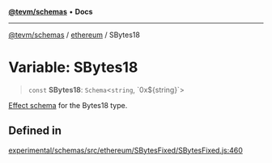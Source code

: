 [**@tevm/schemas**](../../README.md) • **Docs**

***

[@tevm/schemas](../../modules.md) / [ethereum](../README.md) / SBytes18

# Variable: SBytes18

> `const` **SBytes18**: `Schema`\<`string`, \`0x$\{string\}\`\>

[Effect schema](https://github.com/Effect-TS/schema) for the Bytes18 type.

## Defined in

[experimental/schemas/src/ethereum/SBytesFixed/SBytesFixed.js:460](https://github.com/qbzzt/tevm-monorepo/blob/main/experimental/schemas/src/ethereum/SBytesFixed/SBytesFixed.js#L460)
